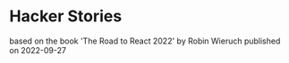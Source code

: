# Hacker Stories
based on the book 'The Road to React 2022' by Robin Wieruch
published on 2022-09-27